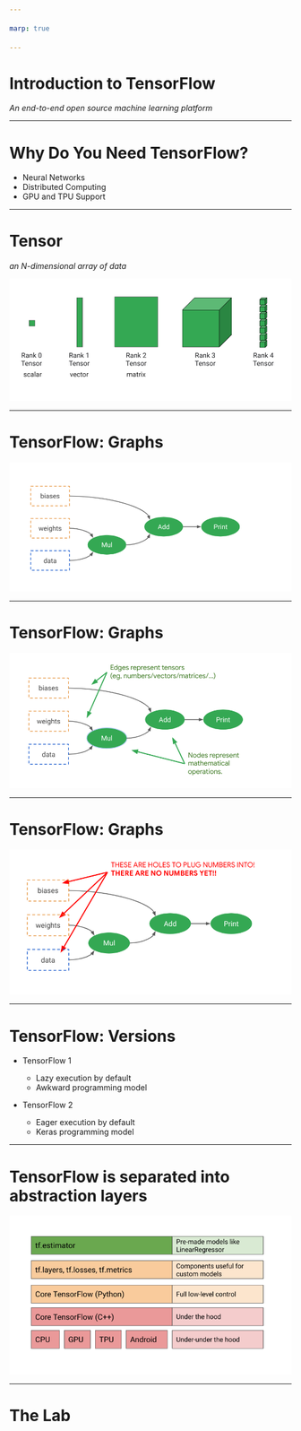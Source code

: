 ```yaml
---

marp: true

---
```


# Introduction to TensorFlow
*An end-to-end open source machine learning platform*

<!--
It is time in our machine learning and data science journey to introduce you to TensorFlow. TensorFlow bills itself as "An end-to-end open source machine learning platform".

What does this actually mean?

"end-to-end" means that TensorFlow has tooling that allows you to start from nothing and build, train, validate, deploy, and maintain a model.

"open source" means that the code is freely available. You can look at how TensorFlow works on the inside if you desire. If you find a bug or need a feature, you can try to contribute code to change TensorFlow.

"machine learning platform" means TensorFlow was designed with machine learning in mind. TensorFlow isn't necessarily restricted to machine learning applications, but it is designed for them.
-->

---

# Why Do You Need TensorFlow?

* Neural Networks
* Distributed Computing
* GPU and TPU Support

<!--
We've been humming along pretty nicely performing machine learning tasks with NumPy, Pandas, and scikit-learn. Is TensorFlow really necessary?

We have indeed been able to do quite a bit with the tools that we've seen so far. What TensorFlow adds to the equation is better support for neural networks. Neural networks are the technology that is behind many of the breakthroughs in machine learning that we've seen in recent years. We'll learn more about neural networks soon.

TensorFlow also provides support for distributed computing. Machine learning algorithms thrive with big data. TensorFlow helps you process massive amounts of data, across machines if necessar.

TensorFlow also provides support for graphical processing units (GPU) and tensor processing units (TPU). These are specialized microprocessors that can really accelerate machine learning.

That being said, TensorFlow isn't the only toolkit that fills this space. Other options like Torch and Microsoft Cognitive Toolkit (CNTK), as well as many others provide power machine learning capabilities.
-->

---

# Tensor
*an N-dimensional array of data*

![](res/introtensorflow1.png)

<!--
So where does the name TensorFlow come from?

In math, a simple number like 3 or 5 is called a scalar.

A vector is a one-dimensional array of numbers. In physics, a vector is something with magnitude and direction. In Computer Science, you use vector to mean 1D arrays.

A two-dimensional array is a matrix.

A three-dimensional array? These can be called cubes.

And four-dimensional? That is typically just called a 4d or Rank-4 tensor.

But it doesn't have to stop there. You can create tensors with an arbitrarily high number of dimensions.

So we now understand why the 'tensor' part of the name exists, but what about 'flow'.

Typically a sequence of operations is performed on tensors in a model. These tensors "flow" through the graph that constitutes the model, hench "TensorFlow".

Image Details:
* [res/introtensorflow1.png](http://www.oreilly.com): Unlicensed
-->

---

# TensorFlow: Graphs

![](res/introtensorflow2.png)

<!--
TensorFlow internally constructs a graph of operations that it uses to perform machine learning tasks.

Image Details:
* [res/introtensorflow2.png](http://www.oreilly.com): Unlicensed
-->

---

# TensorFlow: Graphs

![](res/introtensorflow3.png)

<!--
The edges of the graph represent tensors of data flowing through the graph.

Image Details:
* [res/introtensorflow3.png](http://www.oreilly.com): Unlicensed
-->

---

# TensorFlow: Graphs

![](res/introtensorflow4.png)

<!--
These graphs pass through data in order to learning weights and biases.

Image Details:
* [res/introtensorflow4.png](http://www.oreilly.com): Unlicensed
-->

---

# TensorFlow: Versions

* TensorFlow 1
  * Lazy execution by default
  * Awkward programming model

* TensorFlow 2
  * Eager execution by default
  * Keras programming model

<!--
Version 1 of TensorFlow really emphasized the concept of graph. It used a 'lazy' execution model where you build a graph completely. This graph was then put into a session where data was passed through the model.

This programming model worked, but it was a little clunky. Luckily, a library called Keras showed that machine learning models could be built and training using a more natural eager execution model.

TensorFlow 2 was offically released in late 2019. TensorFlow 2 still supports much of the older programming model through a compatibality layer, but new programs should be written in TensorFlow 2 if possibly.

TensorFlow 1 also had the concept of Estimators. The interfaces are still supported in TensorFlow 2 and will continue to be for the indifinte futures.
-->

---

# TensorFlow is separated into abstraction layers

![](res/introtensorflow8.png)

<!--
TensorFlow is actually not written in Python, but is instead a C++ library. The Python library that we use is a wrapper over the C++ with even more abstraction layers added on top of it. For this class we'll be using the "Core TensorFlow (Python)" layer and above.

Image Details:
* [res/introtensorflow8.png](http://www.oreilly.com): Unlicensed
-->

---

# The Lab

<!--
In this lab we'll get a brief introduction to tensors and operators. The goal is to get you familiar with working with the core objects of TensorFlow. Soon we will using higher-level APIs such as `Estimator` and `Keras`. The `Tensor` objects themselves are exposed in these higher-level APIs though, so it is a good idea to at least be familiar with them.
-->